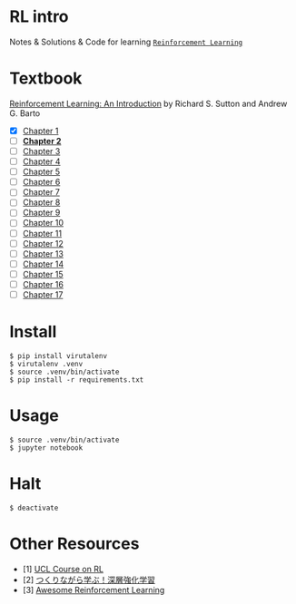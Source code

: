 # RL intro
Notes & Solutions & Code for learning [`Reinforcement Learning`](https://en.wikipedia.org/wiki/Reinforcement_learning)

# Textbook
[Reinforcement Learning: An Introduction](http://incompleteideas.net/book/the-book-2nd.html) by Richard S. Sutton 
and Andrew G. Barto

- [x] [Chapter 1](/Chap1.ipynb)
- [ ] [**Chapter 2**](/Chap2.ipynb)
- [ ] [Chapter 3](/Chap3.ipynb)
- [ ] [Chapter 4](/Chap4.ipynb)
- [ ] [Chapter 5](/Chap5.ipynb)
- [ ] [Chapter 6](/Chap6.ipynb)
- [ ] [Chapter 7](/Chap7.ipynb)
- [ ] [Chapter 8](/Chap8.ipynb)
- [ ] [Chapter 9](/Chap9.ipynb)
- [ ] [Chapter 10](/Chap10.ipynb)
- [ ] [Chapter 11](/Chap11.ipynb)
- [ ] [Chapter 12](/Chap12.ipynb)
- [ ] [Chapter 13](/Chap13.ipynb)
- [ ] [Chapter 14](/Chap14.ipynb)
- [ ] [Chapter 15](/Chap15.ipynb)
- [ ] [Chapter 16](/Chap16.ipynb)
- [ ] [Chapter 17](/Chap17.ipynb)

# Install
```
$ pip install virutalenv
$ virutalenv .venv
$ source .venv/bin/activate
$ pip install -r requirements.txt
```

# Usage
```
$ source .venv/bin/activate
$ jupyter notebook
```

# Halt
```
$ deactivate
```

# Other Resources
- [1] [UCL Course on RL](http://www0.cs.ucl.ac.uk/staff/d.silver/web/Teaching.html)
- [2] [つくりながら学ぶ！深層強化学習](https://github.com/YutaroOgawa/Deep-Reinforcement-Learning-Book)
- [3] [Awesome Reinforcement Learning](https://github.com/aikorea/awesome-rl)
